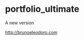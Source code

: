 # portfolio_ultimate

A new version

<a href="http://brunoeleodoro.com" target="_blank">http://brunoeleodoro.com</a>
